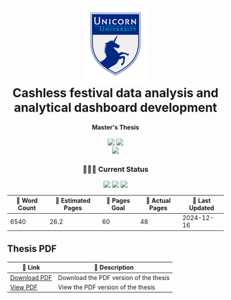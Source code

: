 <h1 align="center">
  <br>
  <img src="./figures/uu-icon.png" alt="Unicorn University" width="150"/>
  <br>
  Cashless festival data analysis and analytical dashboard development
  <br>
</h1>

<h4 align="center">Master's Thesis</h4>

<p align="center">
    <img src="https://img.shields.io/badge/University-Unicorn%20University-darkblue" />
    <img src="https://img.shields.io/badge/Supervisor-Mgr._Václav_Alt-white" />
    <br/>
    <img src="https://img.shields.io/badge/Field-Software_Engineering_and_Big_Data-moccasin" />
</p>

<h3 align="center">👨🏻‍🔬 Current Status</h3>
<p align="center">
  <img src="https://img.shields.io/badge/Research-100%25-lime" />
  <img src="https://img.shields.io/badge/Development-90%25-green" />
  <img src="https://img.shields.io/badge/Thesis-43.7%25-orange" />
</p>

<table align="center">
    <thead>
        <tr>
            <th>💬 Word Count</th>
            <th>📄 Estimated Pages</th>
            <th>🎯 Pages Goal</th>
            <th>📔 Actual Pages </th>
            <th>📆 Last Updated</th>
        </tr>
    </thead>
    <tbody>
        <tr>
            <td><!-- word-count-start -->6540<!-- word-count-end --></td>
            <td><!-- estimated-pages-start -->26.2<!-- estimated-pages-end --></td>
            <td>60</td>
            <td><!-- actual-pages-start -->48<!-- actual-pages-end --></td>
            <td><!-- last-updated-start -->2024-12-16<!-- last-updated-end --></td>
        </tr>
    </tbody>
</table>

## Thesis PDF

<table align="center">
    <thead>
        <tr>
            <th>🔗 Link</th>
            <th>📄 Description</th>
        </tr>
    </thead>
    <tbody>
        <tr>
            <td><a href="https://raw.githubusercontent.com/filipditrich/master-thesis/main/thesis/dist/main.pdf">Download PDF</a></td>
            <td>Download the PDF version of the thesis</td>
        </tr>
        <tr>
            <td><a href="https://docs.google.com/viewer?url=https://raw.githubusercontent.com/filipditrich/master-thesis/main/thesis/dist/main.pdf">View PDF</a></td>
            <td>View the PDF version of the thesis</td>
        </tr>
    </tbody>
</table>